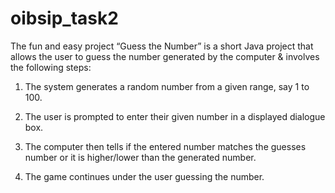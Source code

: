 # oibsip_task2

The fun and easy project “Guess the Number” is a short Java project that allows the user to guess the number generated by the computer & involves the following steps:

1) The system generates a random number from a given range, say 1 to 100.

2) The user is prompted to enter their given number in a displayed dialogue box.

3) The computer then tells if the entered number matches the guesses number or it is higher/lower than the generated number.

4) The game continues under the user guessing the number.
